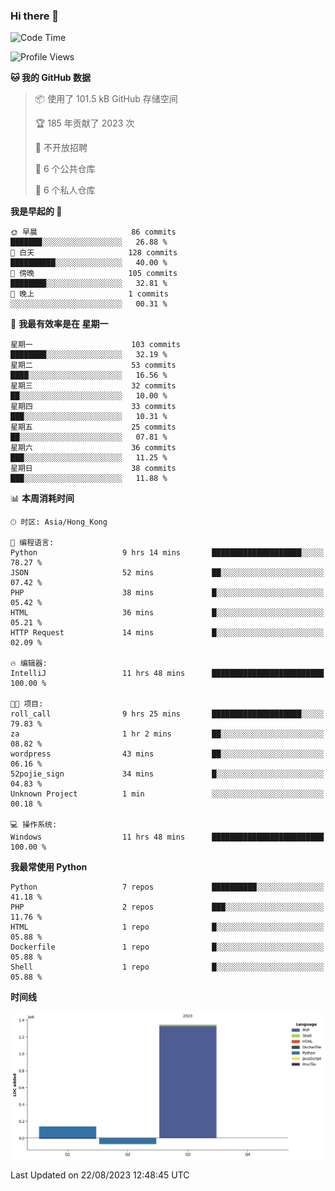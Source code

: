 ### Hi there 👋

<!--
**Mrzqd/Mrzqd** is a ✨ _special_ ✨ repository because its `README.md` (this file) appears on your GitHub profile.

Here are some ideas to get you started:

- 🔭 I’m currently working on ...
- 🌱 I’m currently learning ...
- 👯 I’m looking to collaborate on ...
- 🤔 I’m looking for help with ...
- 💬 Ask me about ...
- 📫 How to reach me: ...
- 😄 Pronouns: ...
- ⚡ Fun fact: ...
-->
<!--START_SECTION:waka-->
![Code Time](http://img.shields.io/badge/Code%20Time-136%20hrs%2043%20mins-blue)

![Profile Views](http://img.shields.io/badge/%E4%B8%AA%E4%BA%BA%E8%B5%84%E6%96%99%E8%A7%82%E7%9C%8B%E6%AC%A1%E6%95%B0-10-blue)

**🐱 我的 GitHub 数据** 

> 📦  使用了 101.5 kB GitHub 存储空间 
 > 
> 🏆 185 年贡献了 2023 次
 > 
> 🚫 不开放招聘
 > 
> 📜 6 个公共仓库 
 > 
> 🔑 6 个私人仓库 
 > 
**我是早起的 🐤** 

```text
🌞 早晨                     86 commits          ███████░░░░░░░░░░░░░░░░░░   26.88 % 
🌆 白天                     128 commits         ██████████░░░░░░░░░░░░░░░   40.00 % 
🌃 傍晚                     105 commits         ████████░░░░░░░░░░░░░░░░░   32.81 % 
🌙 晚上                     1 commits           ░░░░░░░░░░░░░░░░░░░░░░░░░   00.31 % 
```
📅 **我最有效率是在 星期一** 

```text
星期一                      103 commits         ████████░░░░░░░░░░░░░░░░░   32.19 % 
星期二                      53 commits          ████░░░░░░░░░░░░░░░░░░░░░   16.56 % 
星期三                      32 commits          ██░░░░░░░░░░░░░░░░░░░░░░░   10.00 % 
星期四                      33 commits          ███░░░░░░░░░░░░░░░░░░░░░░   10.31 % 
星期五                      25 commits          ██░░░░░░░░░░░░░░░░░░░░░░░   07.81 % 
星期六                      36 commits          ███░░░░░░░░░░░░░░░░░░░░░░   11.25 % 
星期日                      38 commits          ███░░░░░░░░░░░░░░░░░░░░░░   11.88 % 
```


📊 **本周消耗时间** 

```text
🕑︎ 时区: Asia/Hong_Kong

💬 编程语言: 
Python                   9 hrs 14 mins       ████████████████████░░░░░   78.27 % 
JSON                     52 mins             ██░░░░░░░░░░░░░░░░░░░░░░░   07.42 % 
PHP                      38 mins             █░░░░░░░░░░░░░░░░░░░░░░░░   05.42 % 
HTML                     36 mins             █░░░░░░░░░░░░░░░░░░░░░░░░   05.21 % 
HTTP Request             14 mins             █░░░░░░░░░░░░░░░░░░░░░░░░   02.09 % 

🔥 编辑器: 
IntelliJ                 11 hrs 48 mins      █████████████████████████   100.00 % 

🐱‍💻 项目: 
roll_call                9 hrs 25 mins       ████████████████████░░░░░   79.83 % 
za                       1 hr 2 mins         ██░░░░░░░░░░░░░░░░░░░░░░░   08.82 % 
wordpress                43 mins             ██░░░░░░░░░░░░░░░░░░░░░░░   06.16 % 
52pojie_sign             34 mins             █░░░░░░░░░░░░░░░░░░░░░░░░   04.83 % 
Unknown Project          1 min               ░░░░░░░░░░░░░░░░░░░░░░░░░   00.18 % 

💻 操作系统: 
Windows                  11 hrs 48 mins      █████████████████████████   100.00 % 
```

**我最常使用 Python** 

```text
Python                   7 repos             ██████████░░░░░░░░░░░░░░░   41.18 % 
PHP                      2 repos             ███░░░░░░░░░░░░░░░░░░░░░░   11.76 % 
HTML                     1 repo              █░░░░░░░░░░░░░░░░░░░░░░░░   05.88 % 
Dockerfile               1 repo              █░░░░░░░░░░░░░░░░░░░░░░░░   05.88 % 
Shell                    1 repo              █░░░░░░░░░░░░░░░░░░░░░░░░   05.88 % 
```



**时间线**

![Lines of Code chart](https://raw.githubusercontent.com/Mrzqd/Mrzqd/main/assets/bar_graph.png)


 Last Updated on 22/08/2023 12:48:45 UTC
<!--END_SECTION:waka-->
